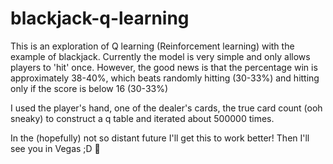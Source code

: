 # blackjack-q-learning
This is an exploration of Q learning (Reinforcement learning) with the example of blackjack. Currently the model is very simple and only allows players to 'hit' once. However, the good news is that the percentage win is approximately 38-40%, which beats randomly hitting (30-33%) and hitting only if the score is below 16 (30-33%)

I used the player's hand, one of the dealer's cards, the true card count (ooh sneaky) to construct a q table and iterated about 500000 times.

In the (hopefully) not so distant future I'll get this to work better! Then I'll see you in Vegas ;D 🎰
